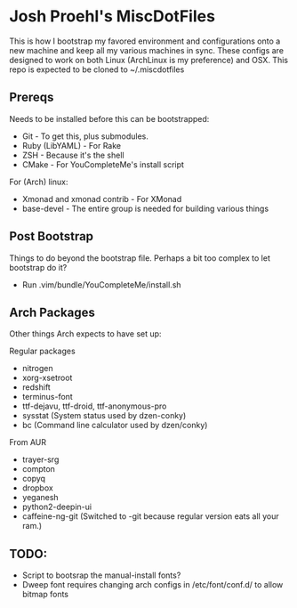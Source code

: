 # Josh Proehl's MiscDotFiles
This is how I bootstrap my favored environment and configurations onto a new machine and keep all my various machines in sync.
These configs are designed to work on both Linux (ArchLinux is my preference) and OSX.
This repo is expected to be cloned to ~/.miscdotfiles

## Prereqs

Needs to be installed before this can be bootstrapped:
* Git - To get this, plus submodules.
* Ruby (LibYAML) - For Rake
* ZSH - Because it's the shell
* CMake - For YouCompleteMe's install script

For (Arch) linux:
* Xmonad and xmonad contrib - For XMonad
* base-devel - The entire group is needed for building various things


## Post Bootstrap
Things to do beyond the bootstrap file. Perhaps a bit too complex to let bootstrap do it?

* Run .vim/bundle/YouCompleteMe/install.sh


## Arch Packages
Other things Arch expects to have set up:

Regular packages
* nitrogen
* xorg-xsetroot
* redshift
* terminus-font
* ttf-dejavu, ttf-droid, ttf-anonymous-pro
* sysstat (System status used by dzen-conky)
* bc (Command line calculator used by dzen/conky)

From AUR
* trayer-srg
* compton
* copyq
* dropbox
* yeganesh
* python2-deepin-ui
* caffeine-ng-git (Switched to -git because regular version eats all your ram.)

## TODO:
* Script to bootsrap the manual-install fonts?
* Dweep font requires changing arch configs in /etc/font/conf.d/ to allow bitmap fonts
